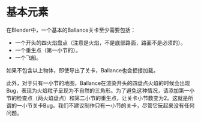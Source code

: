 # 基本元素

在Blender中，一个基本的Ballance关卡至少需要包括：

* 一个开头的四火焰盘点（注意是火焰，不是底部路面，路面不是必须的）。
* 一个重生点（第一小节的）。
* 一个飞船。

如果不包含以上物体，即使导出了关卡，Ballance也会拒接加载。

此外，对于只有一小节的地图，Ballance在渲染开头的四盘点火焰的时候会出现Bug，表现为火焰粒子呈现为不自然的三角形。为了避免这种情况，请添加第一小节的检查点（两火焰盘点）和第二小节的重生点，让关卡小节数变为2。这就是所谓的一小节关卡Bug。我们不建议制作只有一小节的关卡，尽管它玩起来没有任何问题。
